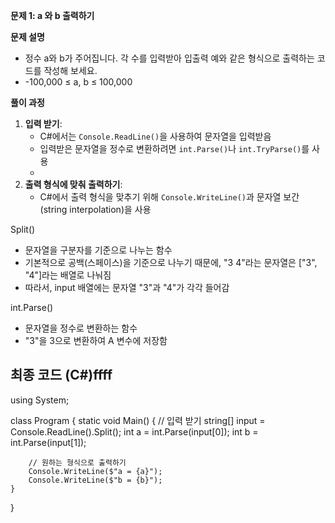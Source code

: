 **문제 1: a 와 b 출력하기**

**문제 설명**

- 정수 a와 b가 주어집니다. 각 수를 입력받아 입출력 예와 같은 형식으로 출력하는 코드를 작성해 보세요.
- -100,000 ≤ a, b ≤ 100,000

**풀이 과정**

1. **입력 받기**:
    - C#에서는 `Console.ReadLine()`을 사용하여 문자열을 입력받음
    - 입력받은 문자열을 정수로 변환하려면 `int.Parse()`나 `int.TryParse()`를 사용
    - 
2. **출력 형식에 맞춰 출력하기**:
    - C#에서 출력 형식을 맞추기 위해 `Console.WriteLine()`과 문자열 보간(string interpolation)을 사용

Split()
- 문자열을 구분자를 기준으로 나누는 함수
- 기본적으로 공백(스페이스)을 기준으로 나누기 때문에, "3 4"라는 문자열은 ["3", "4"]라는 배열로 나눠짐
- 따라서, input 배열에는 문자열 "3"과 "4"가 각각 들어감

int.Parse()
- 문자열을 정수로 변환하는 함수
- "3"을 3으로 변환하여 A 변수에 저장함

## 최종 코드 (C#)ffff
using System;

class Program
{
    static void Main()
    {
        // 입력 받기
        string[] input = Console.ReadLine().Split();
        int a = int.Parse(input[0]);
        int b = int.Parse(input[1]);

        // 원하는 형식으로 출력하기
        Console.WriteLine($"a = {a}");
        Console.WriteLine($"b = {b}");
    }
}

